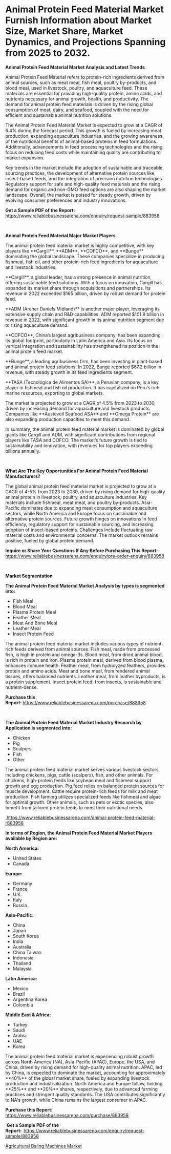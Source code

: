 <p><h1>Animal Protein Feed Material Market Furnish Information about Market Size, Market Share, Market Dynamics, and Projections Spanning from 2025 to 2032.</h1></p><p><strong>Animal Protein Feed Material Market Analysis and Latest Trends</strong></p>
<p><p>Animal Protein Feed Material refers to protein-rich ingredients derived from animal sources, such as meat meal, fish meal, poultry by-products, and blood meal, used in livestock, poultry, and aquaculture feed. These materials are essential for providing high-quality protein, amino acids, and nutrients necessary for animal growth, health, and productivity. The demand for animal protein feed materials is driven by the rising global consumption of meat, dairy, and seafood, coupled with the need for efficient and sustainable animal nutrition solutions.</p><p>The Animal Protein Feed Material Market is expected to grow at a CAGR of 6.4% during the forecast period. This growth is fueled by increasing meat production, expanding aquaculture industries, and the growing awareness of the nutritional benefits of animal-based proteins in feed formulations. Additionally, advancements in feed processing technologies and the rising focus on reducing feed costs while maintaining quality are contributing to market expansion.</p><p>Key trends in the market include the adoption of sustainable and traceable sourcing practices, the development of alternative protein sources like insect-based feeds, and the integration of precision nutrition technologies. Regulatory support for safe and high-quality feed materials and the rising demand for organic and non-GMO feed options are also shaping the market landscape. Overall, the market is poised for steady growth, driven by evolving consumer preferences and industry innovations.</p></p>
<p><strong>Get a Sample PDF of the Report:&nbsp;</strong> <a href="https://www.reliablebusinessarena.com/enquiry/request-sample/883958?utm_campaign=1891&utm_medium=2&utm_source=Github&utm_content=ia&utm_term=21012025&utm_id=animal-protein-feed-material">https://www.reliablebusinessarena.com/enquiry/request-sample/883958</a></p>
<p>&nbsp;</p>
<p><strong>Animal Protein Feed Material Major Market Players</strong></p>
<p><p>The animal protein feed material market is highly competitive, with key players like **Cargill**, **ADM**, **COFCO**, and **Bunge** dominating the global landscape. These companies specialize in producing fishmeal, fish oil, and other protein-rich feed ingredients for aquaculture and livestock industries.</p><p>**Cargill**, a global leader, has a strong presence in animal nutrition, offering sustainable feed solutions. With a focus on innovation, Cargill has expanded its market share through acquisitions and partnerships. Its revenue in 2022 exceeded $165 billion, driven by robust demand for protein feed.</p><p>**ADM (Archer Daniels Midland)** is another major player, leveraging its extensive supply chain and R&D capabilities. ADM reported $101.9 billion in revenue in 2022, with significant growth in its animal nutrition segment due to rising aquaculture demand.</p><p>**COFCO**, China’s largest agribusiness company, has been expanding its global footprint, particularly in Latin America and Asia. Its focus on vertical integration and sustainability has strengthened its position in the animal protein feed market.</p><p>**Bunge**, a leading agribusiness firm, has been investing in plant-based and animal protein feed solutions. In 2022, Bunge reported $67.2 billion in revenue, with steady growth in its feed ingredients segment.</p><p>**TASA (Tecnológica de Alimentos SA)**, a Peruvian company, is a key player in fishmeal and fish oil production. It has capitalized on Peru’s rich marine resources, exporting to global markets.</p><p>The market is projected to grow at a CAGR of 4.5% from 2023 to 2030, driven by increasing demand for aquaculture and livestock products. Companies like **Austevoll Seafood ASA** and **Omega Protein** are also expanding production capacities to meet this demand.</p><p>In summary, the animal protein feed material market is dominated by global giants like Cargill and ADM, with significant contributions from regional players like TASA and COFCO. The market’s future growth is tied to sustainability and innovation, with revenues for top players exceeding billions annually.</p></p>
<p>&nbsp;</p>
<p><strong>What Are The Key Opportunities For Animal Protein Feed Material Manufacturers?</strong></p>
<p><p>The global animal protein feed material market is projected to grow at a CAGR of 4-5% from 2023 to 2030, driven by rising demand for high-quality animal protein in livestock, poultry, and aquaculture industries. Key materials include fishmeal, meat meal, and poultry by-products. Asia-Pacific dominates due to expanding meat consumption and aquaculture sectors, while North America and Europe focus on sustainable and alternative protein sources. Future growth hinges on innovations in feed efficiency, regulatory support for sustainable sourcing, and increasing adoption of insect-based proteins. Challenges include fluctuating raw material costs and environmental concerns. The market outlook remains positive, fueled by global protein demand.</p></p>
<p><strong>Inquire or Share Your Questions If Any Before Purchasing This Report:</strong> <a href="https://www.reliablebusinessarena.com/enquiry/pre-order-enquiry/883958?utm_campaign=1891&utm_medium=2&utm_source=Github&utm_content=ia&utm_term=21012025&utm_id=animal-protein-feed-material">https://www.reliablebusinessarena.com/enquiry/pre-order-enquiry/883958</a></p>
<p>&nbsp;</p>
<p><strong>Market Segmentation</strong></p>
<p><strong>The Animal Protein Feed Material Market Analysis by types is segmented into:</strong></p>
<p><ul><li>Fish Meal</li><li>Blood Meal</li><li>Plasma Protein Meal</li><li>Feather Meal</li><li>Meat And Bone Meal</li><li>Leather Meal</li><li>Insect Protein Feed</li></ul></p>
<p><p>The animal protein feed material market includes various types of nutrient-rich feeds derived from animal sources. Fish meal, made from processed fish, is high in protein and omega-3s. Blood meal, from dried animal blood, is rich in protein and iron. Plasma protein meal, derived from blood plasma, enhances immune health. Feather meal, from hydrolyzed feathers, provides protein and amino acids. Meat and bone meal, from rendered animal tissues, offers balanced nutrients. Leather meal, from leather byproducts, is a protein supplement. Insect protein feed, from insects, is sustainable and nutrient-dense.</p></p>
<p><strong>Purchase this Report:&nbsp;</strong><a href="https://www.reliablebusinessarena.com/purchase/883958?utm_campaign=1891&utm_medium=2&utm_source=Github&utm_content=ia&utm_term=21012025&utm_id=animal-protein-feed-material">https://www.reliablebusinessarena.com/purchase/883958</a></p>
<p>&nbsp;</p>
<p><strong>The Animal Protein Feed Material Market Industry Research by Application is segmented into:</strong></p>
<p><ul><li>Chicken</li><li>Pig</li><li>Scalpers</li><li>Fish</li><li>Other</li></ul></p>
<p><p>The animal protein feed material market serves various livestock sectors, including chickens, pigs, cattle (scalpers), fish, and other animals. For chickens, high-protein feeds like soybean meal and fishmeal support growth and egg production. Pig feed relies on balanced protein sources for muscle development. Cattle require protein-rich feeds for milk and meat production. Fish farming utilizes specialized feeds like fishmeal and algae for optimal growth. Other animals, such as pets or exotic species, also benefit from tailored protein feeds to meet their nutritional needs.</p></p>
<p><a href="https://www.reliablebusinessarena.com/animal-protein-feed-material-r883958?utm_campaign=1891&utm_medium=2&utm_source=Github&utm_content=ia&utm_term=21012025&utm_id=animal-protein-feed-material">&nbsp;https://www.reliablebusinessarena.com/animal-protein-feed-material-r883958</a></p>
<p><strong>In terms of Region, the Animal Protein Feed Material Market Players available by Region are:</strong></p>
<p>
    <p> <strong> North America: </strong>
        <ul>
            <li>United States</li>
            <li>Canada</li>
        </ul>
        </p> 
    <p> <strong> Europe: </strong>
        <ul>
            <li>Germany</li>
            <li>France</li>
            <li>U.K.</li>
            <li>Italy</li>
            <li>Russia</li>
        </ul>
        </p> 
    <p> <strong> Asia-Pacific: </strong>
        <ul>
            <li>China</li>
            <li>Japan</li>
            <li>South Korea</li>
            <li>India</li>
            <li>Australia</li>
            <li>China Taiwan</li>
            <li>Indonesia</li>
            <li>Thailand</li>
            <li>Malaysia</li>
        </ul>
        </p> 
    <p> <strong> Latin America: </strong>
        <ul>
            <li>Mexico</li>
            <li>Brazil</li>
            <li>Argentina Korea</li>
            <li>Colombia</li>
        </ul>
        </p> 
    <p> <strong> Middle East & Africa: </strong>
        <ul>
            <li>Turkey</li>
            <li>Saudi</li>
            <li>Arabia</li>
            <li>UAE</li>
            <li>Korea</li>
        </ul>
    </p>
    </p>
<p><p>The animal protein feed material market is experiencing robust growth across North America (NA), Asia-Pacific (APAC), Europe, the USA, and China, driven by rising demand for high-quality animal nutrition. APAC, led by China, is expected to dominate the market, accounting for approximately **40%** of the global market share, fueled by expanding livestock production and industrialization. North America and Europe follow, holding **25%** and **20%** shares, respectively, due to advanced farming practices and stringent quality standards. The USA contributes significantly to NA's growth, while China remains the largest consumer in APAC.</p></p>
<p><strong>Purchase this Report: </strong><a href="https://www.reliablebusinessarena.com/purchase/883958?utm_campaign=1891&utm_medium=2&utm_source=Github&utm_content=ia&utm_term=21012025&utm_id=animal-protein-feed-material">https://www.reliablebusinessarena.com/purchase/883958</a></p>
<p>&nbsp;<strong>Get a Sample PDF of the Report:&nbsp;&nbsp;</strong><a href="https://www.reliablebusinessarena.com/enquiry/request-sample/883958?utm_campaign=1891&utm_medium=2&utm_source=Github&utm_content=ia&utm_term=21012025&utm_id=animal-protein-feed-material">https://www.reliablebusinessarena.com/enquiry/request-sample/883958</a></p>
<p><strong></strong></p>
<p><p><a href="https://github.com/RickHolmes3/Market-Research-Report-List-7/blob/main/agricultural-baling-machines-market.md?utm_campaign=1891&utm_medium=2&utm_source=Github&utm_content=ia&utm_term=21012025&utm_id=animal-protein-feed-material">Agricultural Baling Machines Market</a></p></p>